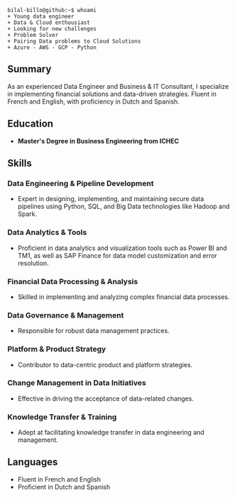 ```
bilal-billo@github:~$ whoami
+ Young data engineer
+ Data & Cloud enthousiast
+ Looking for new challenges
+ Problem Solver
+ Pairing Data problems to Cloud Solutions
+ Azure - AWS - GCP - Python
```

## Summary
As an experienced Data Engineer and Business & IT Consultant, I specialize in implementing financial solutions and data-driven strategies. Fluent in French and English, with proficiency in Dutch and Spanish.

## Education
- **Master's Degree in Business Engineering from ICHEC**

## Skills

### Data Engineering & Pipeline Development
- Expert in designing, implementing, and maintaining secure data pipelines using Python, SQL, and Big Data technologies like Hadoop and Spark.

### Data Analytics & Tools
- Proficient in data analytics and visualization tools such as Power BI and TM1, as well as SAP Finance for data model customization and error resolution.

### Financial Data Processing & Analysis
- Skilled in implementing and analyzing complex financial data processes.

### Data Governance & Management
- Responsible for robust data management practices.

### Platform & Product Strategy
- Contributor to data-centric product and platform strategies.

### Change Management in Data Initiatives
- Effective in driving the acceptance of data-related changes.

### Knowledge Transfer & Training
- Adept at facilitating knowledge transfer in data engineering and management.

## Languages
- Fluent in French and English
- Proficient in Dutch and Spanish
